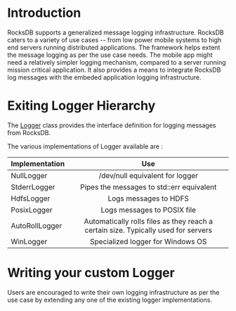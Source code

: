 # Introduction

RocksDB supports a generalized message logging infrastructure. RocksDB caters to a variety of use cases -- from low power mobile systems to high end servers running distributed applications. The framework helps extent the message logging as per the use case needs. The mobile app might need a relatively simpler logging mechanism, compared to a server running mission critical application. It also provides a means to integrate RocksDB log messages with the embeded application logging infrastructure. 

# Exiting Logger Hierarchy

The [Logger](https://github.com/facebook/rocksdb/blob/master/include/rocksdb/env.h#L663) class provides the interface definition for logging messages from RocksDB. 

The various implementations of Logger available are :

| Implementation        | Use           |
| ------------- |:-------------:| 
| NullLogger | /dev/null equivalent for logger| 
| StderrLogger| Pipes the messages to std::err equivalent| 
| HdfsLogger| Logs messages to HDFS|
| PosixLogger| Logs messages to POSIX file|
| AutoRollLogger| Automatically rolls files as they reach a certain size. Typically used for servers|
| WinLogger| Specialized logger for Windows OS|

# Writing your custom Logger

Users are encouraged to write their own logging infrastructure as per the use case by extending any one of the existing logger implementations.